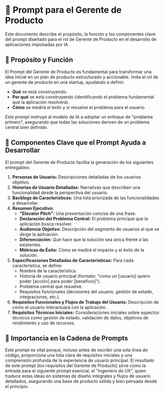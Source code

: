 # 📝 Prompt para el Gerente de Producto

Este documento describe el propósito, la función y los componentes clave del prompt diseñado para el rol de Gerente de Producto en el desarrollo de aplicaciones impulsadas por IA.

## 🎯 Propósito y Función

El Prompt del Gerente de Producto es fundamental para transformar una idea inicial en un plan de producto estructurado y accionable. Imita el rol de un gerente de producto en una startup, ayudando a definir:

*   **Qué** se está construyendo.
*   **Por qué** se está construyendo (identificando el problema fundamental que la aplicación resolverá).
*   **Cómo** se medirá el éxito y si resuelve el problema para el usuario.

Este prompt instruye al modelo de IA a adoptar un enfoque de "problema primero", asegurando que todas las soluciones deriven de un problema central bien definido.

## 🔑 Componentes Clave que el Prompt Ayuda a Desarrollar

El prompt del Gerente de Producto facilita la generación de los siguientes entregables:

1.  **Personas de Usuario:** Descripciones detalladas de los usuarios objetivo.
2.  **Historias de Usuario Detalladas:** Narrativas que describen una funcionalidad desde la perspectiva del usuario.
3.  **Backlogs de Características:** Una lista priorizada de las funcionalidades a desarrollar.
4.  **Resumen Ejecutivo:**
    *   **"Elevator Pitch":** Una presentación concisa de una frase.
    *   **Declaración del Problema Central:** El problema principal que la aplicación busca resolver.
    *   **Audiencia Objetivo:** Descripción del segmento de usuarios al que se dirige la aplicación.
    *   **Diferenciación:** Qué hace que la solución sea única frente a las existentes.
    *   **Métricas de Éxito:** Cómo se medirá el impacto y el éxito de la solución.
5.  **Especificaciones Detalladas de Características:** Para cada característica, se define:
    *   Nombre de la característica.
    *   Historia de usuario principal (formato: "como un [usuario] quiero poder [acción] para poder [beneficio]").
    *   Problema central que resuelve.
    *   Requisitos funcionales (decisiones del usuario, gestión de estado, integraciones, etc.).
6.  **Requisitos Funcionales y Flujos de Trabajo del Usuario:** Descripción de cómo el usuario interactuará con la aplicación.
7.  **Requisitos Técnicos Iniciales:** Consideraciones iniciales sobre aspectos técnicos como gestión de estado, validación de datos, objetivos de rendimiento y uso de recursos.

## 🔗 Importancia en la Cadena de Prompts

Este prompt es vital porque, incluso antes de escribir una sola línea de código, proporciona una lista clara de requisitos iniciales y una comprensión profunda de la experiencia de usuario principal. El resultado de este prompt (los requisitos del Gerente de Producto) sirve como la entrada para el siguiente prompt esencial, el "Ingeniero de UX", quien traduce estas ideas en sistemas de diseño integrales y flujos de usuario detallados, asegurando una base de producto sólida y bien pensada desde el principio.